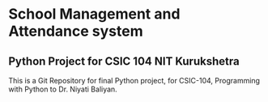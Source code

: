 
# School Management and Attendance system

## Python Project for CSIC 104 NIT Kurukshetra 

This is a Git Repository for final Python project, for CSIC-104, Programming with Python to Dr. Niyati Baliyan.

